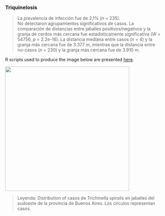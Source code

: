 ### Triquinelosis

> La prevalencia de infección fue de 2,1% (*n* = 235).   
No detectaron agrupamientos significativos de casos. 
La comparación de distancias entre jabalíes positivos/negativos y la granja de cerdos más cercana fue estadísticamente significativa (*W* = 54756, *p* = 2.2e-16). La distancia mediana entre casos (*n* = 4) y la granja más cercana fue de 3.377 m, mientras que la distancia entre no-casos (*n* = 230) y la granja más cercana fue de 3.910 m. 

R scripts used to produce the image below are presented [here](./Triquinelosis.R).


<img src="https://user-images.githubusercontent.com/20196847/98276855-5a352880-1f75-11eb-86c9-c6113f1ff131.jpg" width="400" img align="center">

>Leyenda: Distribution of casos de Trichinella spiralis en  jabalíes del sudoeste de la provincia de Buenos Aires. Los círculos representan casos.

